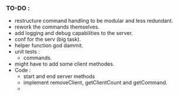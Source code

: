 

### TO-DO :

- restructure command handling to be modular and less redundant.
- rework the commands themselves.
- add logging  and debug capabilities to the server.
- conf for the serv (big task).
- helper function god dammit.
- unit tests :
    - commands.
- might have to add some client methodes.
- Code :
    - start and end server methods
    - implement removeClient, getClientCount and getCommand.
    - 

